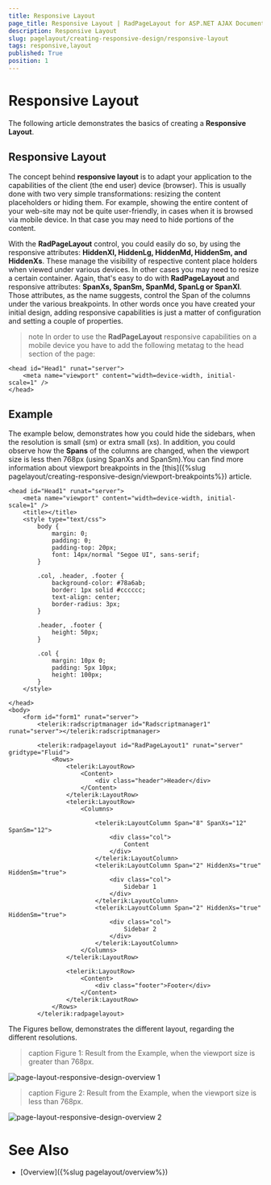 ```yaml
---
title: Responsive Layout
page_title: Responsive Layout | RadPageLayout for ASP.NET AJAX Documentation
description: Responsive Layout
slug: pagelayout/creating-responsive-design/responsive-layout
tags: responsive,layout
published: True
position: 1
---
```


# Responsive Layout



The following article demonstrates the basics of creating a **Responsive Layout**.

## Responsive Layout

The concept behind **responsive layout** is to adapt your application to the capabilities of the client (the end user) device (browser). This is usually done with two very simple transformations: resizing the content placeholders or hiding them. For example, showing the entire content of your web-site may not be quite user-friendly, in cases when it is browsed via mobile device. In that case you may need to hide portions of the content.

With the **RadPageLayout** control, you could easily do so, by using the responsive attributes: **HiddenXl, HiddenLg, HiddenMd, HiddenSm, and HiddenXs**. These manage the visibility of respective content place holders when viewed under various devices. In other cases you may need to resize a certain container. Again, that's easy to do with **RadPageLayout** and responsive attributes: **SpanXs, SpanSm, SpanMd, SpanLg or SpanXl**. Those attributes, as the name suggests, control the Span of the columns under the various breakpoints. In other words once you have created your initial design, adding responsive capabilities is just a matter of configuration and setting a couple of properties.

>note In order to use the **RadPageLayout** responsive capabilities on a mobile device you have to add the following metatag to the head section of the page:


````ASPNET
<head id="Head1" runat="server">
    <meta name="viewport" content="width=device-width, initial-scale=1" />
</head>
````

## Example

The example below, demonstrates how you could hide the sidebars, when the resolution is small (sm) or extra small (xs). In addition, you could observe how the **Spans** of the columns are changed, when the viewport size is less then 768px (using SpanXs and SpanSm).You can find more information about viewport breakpoints in the [this]({%slug pagelayout/creating-responsive-design/viewport-breakpoints%}) article.

````ASPNET
<head id="Head1" runat="server">
	<meta name="viewport" content="width=device-width, initial-scale=1" />
    <title></title>
    <style type="text/css">
        body {
            margin: 0;
            padding: 0;
            padding-top: 20px;
            font: 14px/normal "Segoe UI", sans-serif;
        }

        .col, .header, .footer {
            background-color: #78a6ab;
            border: 1px solid #cccccc;
            text-align: center;
            border-radius: 3px;
        }

        .header, .footer {
            height: 50px;
        }

        .col {
            margin: 10px 0;
            padding: 5px 10px;
            height: 100px;
        }
    </style>

</head>
<body>
    <form id="form1" runat="server">
        <telerik:radscriptmanager id="Radscriptmanager1" runat="server"></telerik:radscriptmanager>

        <telerik:radpagelayout id="RadPageLayout1" runat="server" gridtype="Fluid">
            <Rows>
                <telerik:LayoutRow>
                    <Content>
                        <div class="header">Header</div>
                    </Content>
                </telerik:LayoutRow>
                <telerik:LayoutRow>
                    <Columns>

                        <telerik:LayoutColumn Span="8" SpanXs="12" SpanSm="12">
                            <div class="col">
                                Content
                            </div>
                        </telerik:LayoutColumn>
                        <telerik:LayoutColumn Span="2" HiddenXs="true" HiddenSm="true">
                            <div class="col">
                                Sidebar 1
                            </div>
                        </telerik:LayoutColumn>
                        <telerik:LayoutColumn Span="2" HiddenXs="true" HiddenSm="true">
                            <div class="col">
                                Sidebar 2
                            </div>
                        </telerik:LayoutColumn>
                    </Columns>
                </telerik:LayoutRow>

                <telerik:LayoutRow>
                    <Content>
                        <div class="footer">Footer</div>
                    </Content>
                </telerik:LayoutRow>
            </Rows>
		</telerik:radpagelayout>
````



The Figures bellow, demonstrates the different layout, regarding the different resolutions. 
>caption Figure 1: Result from the Example, when the viewport size is greater than 768px.

![page-layout-responsive-design-overview 1](images/page-layout-responsive-design-overview1.png)
>caption Figure 2: Result from the Example, when the viewport size is less than 768px.

![page-layout-responsive-design-overview 2](images/page-layout-responsive-design-overview2.png)

# See Also

 * [Overview]({%slug pagelayout/overview%})
